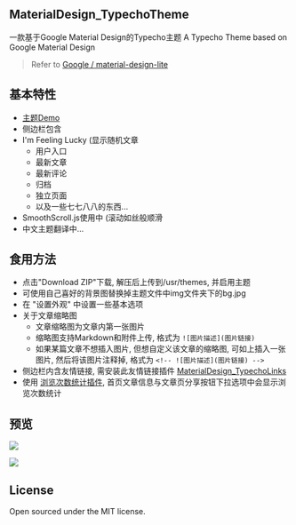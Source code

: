 ## MaterialDesign_TypechoTheme
一款基于Google Material Design的Typecho主题
A Typecho Theme based on Google Material Design
>Refer to [Google / material-design-lite](https://github.com/google/material-design-lite)

## 基本特性
- [主题Demo](https://blog.viosey.com)
- 侧边栏包含
- I'm Feeling Lucky (显示随机文章
 	- 用户入口
	- 最新文章
	- 最新评论
	- 归档
	- 独立页面
	- 以及一些七七八八的东西...
- SmoothScroll.js使用中 (滚动如丝般顺滑
- 中文主题翻译中...


## 食用方法
- 点击"Download ZIP"下载, 解压后上传到/usr/themes, 并启用主题
- 可使用自己喜好的背景图替换掉主题文件中img文件夹下的bg.jpg
- 在 "设置外观" 中设置一些基本选项
- 关于文章缩略图
	- 文章缩略图为文章内第一张图片
	- 缩略图支持Markdown和附件上传, 格式为 ```![图片描述](图片链接)```
	- 如果某篇文章不想插入图片, 但想自定义该文章的缩略图, 可如上插入一张图片, 然后将该图片注释掉, 格式为 ```<!-- ![图片描述](图片链接) --> ```
- 侧边栏内含友情链接, 需安装此友情链接插件  [MaterialDesign_TypechoLinks](https://github.com/viosey/MaterialDesign_TypechoLinks) 
- 使用 [浏览次数统计插件](https://lets.us.to/usr/uploads/2015/01/874979024.zip), 首页文章信息与文章页分享按钮下拉选项中会显示浏览次数统计

## 预览
![](https://blog.viosey.com/usr/themes/MaterialDesign/screenshot.jpg)

![](https://viosey.com/img/verticalpageview.jpg)

## License
Open sourced under the MIT license.
